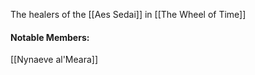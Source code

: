 The healers of the [[Aes Sedai]] in [[The Wheel of Time]]

#### Notable Members:

[[Nynaeve al'Meara]]